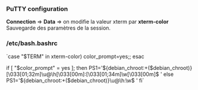 ### PuTTY configuration

**Connection** => **Data** => on modifie la valeur xterm par **xterm-color**
Sauvegarde des paramètres de la session.

### /etc/bash.bashrc

`case "$TERM" in
 xterm-color) color_prompt=yes;;
esac

if [ "$color_prompt" = yes ]; then
 PS1='${debian_chroot:+($debian_chroot)}\[\033[01;32m\]\u@\h\[\033[00m\]:\[\033[01;34m\]\w\[\033[00m\]\$ '
else
 PS1='${debian_chroot:+($debian_chroot)}\u@\h:\w\$ '
fi`
